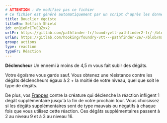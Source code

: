 ```yaml
---
# ATTENTION : Ne modifiez pas ce fichier
# Ce fichier est généré automatiquement par un script d'après les données du module Foundry VTT officiel et de sa traduction
title: Bouclier égoïste
titleEn: Selfish Shield
id: enQieRrITuEQZxx2
urlFr: https://gitlab.com/pathfinder-fr/foundryvtt-pathfinder2-fr/-/blob/master/data/classes/enQieRrITuEQZxx2.htm
urlEn: https://gitlab.com/hooking/foundry-vtt---pathfinder-2e/-/blob/master/packs/data/classes.db/selfish-shield.json
group: actions
type: reaction
typeFr: Réaction
---
```

**Déclencheur** Un ennemi à moins de 4,5 m vous fait subir des dégâts.

Votre égoïsme vous garde sauf. Vous obtenez une résistance contre les dégâts déclencheurs égaux à 2 + la moitié de votre niveau, quel que soit le type de dégâts.

De plus, vos [Frappes](frapper.md) contre la créature qui déclenche la réaction infligent <a class="inline-roll roll" title="1" data-mode="roll" data-flavor="" data-formula="1"> 1</a> dégât supplémentaire jusqu'à la fin de votre prochain tour. Vous choisissez si les dégâts supplémentaires sont de type mauvais ou négatifs  à chaque fois que vous utilisez cette réaction. Ces dégâts supplémentaires passent à 2 au niveau 9 et à 3 au niveau 16.


